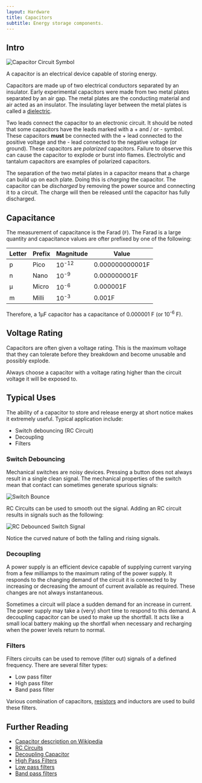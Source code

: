 ```yaml
---
layout: Hardware
title: Capacitors
subtitle: Energy storage components.
---
```


## Intro

![Capacitor Circuit Symbol](/Common_Files/Capacitor.svg)

A capacitor is an electrical device capable of storing energy.

Capacitors are made up of two electrical conductors separated by an insulator.  Early experimental capacitors were made from two metal plates separated by an air gap.  The metal plates are the conducting material and air acted as an insulator.  The insulating layer between the metal plates is called a [dielectric](https://en.wikipedia.org/wiki/Dielectric).

Two leads connect the capacitor to an electronic circuit.  It should be noted that some capacitors have the leads marked with a + and / or - symbol.  These capacitors **must** be connected with the + lead connected to the positive voltage and the - lead connected to the negative voltage (or ground).  These capacitors are _polarized_ capacitors.  Failure to observe this can cause the capacitor to explode or burst into flames.  Electrolytic and tantalum capacitors are examples of polarized capacitors.

The separation of the two metal plates in a capacitor means that a charge can build up on each plate.  Doing this is _charging_ the capacitor.  The capacitor can be _discharged_ by removing the power source and connecting it to a circuit.  The charge will then be released until the capacitor has fully discharged.

## Capacitance

The measurement of capacitance is the Farad (`F`).  The Farad is a large quantity and capacitance values are ofter prefixed by one of the following:

| Letter | Prefix | Magnitude        | Value           |
|--------|--------|------------------|-----------------|
| p      | Pico   | 10<sup>-12</sup> | 0.000000000001F |
| n      | Nano   | 10<sup>-9</sup>  | 0.000000001F    |
| µ      | Micro  | 10<sup>-6</sup>  | 0.000001F       |
| m      | Milli  | 10<sup>-3</sup>  | 0.001F          |

Therefore, a 1µF capacitor has a capacitance of 0.000001 F (or 10<sup>-6</sup> F).

## Voltage Rating

Capacitors are often given a voltage rating.  This is the maximum voltage that they can tolerate before they breakdown and become unusable and possibly explode.

Always choose a capacitor with a voltage rating higher than the circuit voltage it will be exposed to.

## Typical Uses

The ability of a capacitor to store and release energy at short notice makes it extremely useful.  Typical application include:

* Switch debouncing (RC Circuit)
* Decoupling
* Filters

### Switch Debouncing

Mechanical switches are noisy devices.  Pressing a button does not always result in a single clean signal.  The mechanical properties of the switch mean that contact can sometimes generate spurious signals:

![Switch Bounce](SwitchBounce.jpg)

RC Circuits can be used to smooth out the signal.  Adding an RC circuit results in signals such as the following:

![RC Debounced Switch Signal](RCAddedToSwitch.jpg)

Notice the curved nature of both the falling and rising signals.

### Decoupling

A power supply is an efficient device capable of supplying current varying from a few milliamps to the maximum rating of the power supply.  It responds to the changing demand of the circuit it is connected to by increasing or decreasing the amount of current available as required.  These changes are not always instantaneous.

Sometimes a circuit will place a sudden demand for an increase in current.  The power supply may take a (very) short time to respond to this demand.  A decoupling capacitor can be used to make up the shortfall.  It acts like a small local battery making up the shortfall when necessary and recharging when the power levels return to normal.

### Filters

Filters circuits can be used to remove (filter out) signals of a defined frequency.  There are several filter types:

* Low pass filter
* High pass filter
* Band pass filter

Various combination of capacitors, [resistors](../Resistors/) and inductors are used to build these filters.

## Further Reading
* [Capacitor description on Wikipedia](https://en.wikipedia.org/wiki/Capacitor)
* [RC Circuits](https://en.wikipedia.org/wiki/RC_circuit)
* [Decoupling Capacitor](https://en.wikipedia.org/wiki/Decoupling_capacitor)
* [High Pass Filters](https://en.wikipedia.org/wiki/High-pass_filter)
* [Low pass filters](https://en.wikipedia.org/wiki/Low-pass_filter)
* [Band pass filters](https://en.wikipedia.org/wiki/Band-pass_filter)
